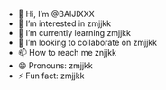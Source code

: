 - 👋 Hi, I’m @BAIJIXXX
- 👀 I’m interested in zmjjkk
- 🌱 I’m currently learning zmjjkk
- 💞️ I’m looking to collaborate on zmjjkk
- 📫 How to reach me znjjkk
- 😄 Pronouns: zmjjkk
- ⚡ Fun fact: zmjjkk

<!---
BAIJIXXX/BAIJIXXX is a ✨ special ✨ repository because its `README.md` (this file) appears on your GitHub profile.
You can click the Preview link to take a look at your changes.
--->
